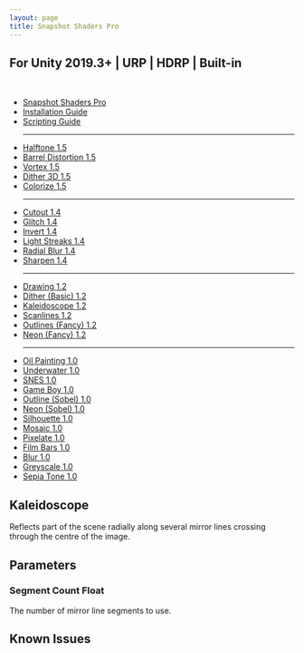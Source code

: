 ```yaml
---
layout: page
title: Snapshot Shaders Pro
---
```


<div class="posts-list" markdown="0">
    <article class="post-preview">
        <div class="row nopadding">
            <h2 class="text-center">For Unity 2019.3+ | URP | HDRP | Built-in</h2>
            <br/>
            <div class="col-lg-12 col-md-12 nopadding doc-page">
                <div class="col-lg-3 col-md-12 nopadding doc-nav">
                    <ul class="nav nav-pills nav-stacked">
                        <li><a href="/snapshot">Snapshot Shaders Pro</a></li>
                        <li><a href="/snapshot/install">Installation Guide</a></li>
                        <li><a href="#">Scripting Guide</a></li>
                        <hr/>
                        <li><a href="/snapshot/halftone">Halftone <span class="badge">1.5</span></a></li>
                        <li><a href="/snapshot/barrel-distortion">Barrel Distortion <span class="badge">1.5</span></a></li>
                        <li><a href="/snapshot/vortex">Vortex <span class="badge">1.5</span></a></li>
                        <li><a href="/snapshot/dither-3d">Dither 3D <span class="badge">1.5</span></a></li>
                        <li><a href="/snapshot/colorize">Colorize <span class="badge">1.5</span></a></li>
                        <hr/>
                        <li><a href="/snapshot/cutout">Cutout <span class="badge">1.4</span></a></li>
                        <li><a href="/snapshot/glitch">Glitch <span class="badge">1.4</span></a></li>
                        <li><a href="/snapshot/invert">Invert <span class="badge">1.4</span></a></li>
                        <li><a href="/snapshot/light-streaks">Light Streaks <span class="badge">1.4</span></a></li>
                        <li><a href="/snapshot/radial-blur">Radial Blur <span class="badge">1.4</span></a></li>
                        <li><a href="/snapshot/sharpen">Sharpen <span class="badge">1.4</span></a></li>
                        <hr/>
                        <li><a href="/snapshot/drawing">Drawing <span class="badge">1.2</span></a></li>
                        <li><a href="/snapshot/dither-basic">Dither (Basic) <span class="badge">1.2</span></a></li>
                        <li class="active"><a href="#">Kaleidoscope <span class="badge">1.2</span></a></li>
                        <li><a href="/snapshot/scanlines">Scanlines <span class="badge">1.2</span></a></li>
                        <li><a href="/snapshot/outlines-fancy">Outlines (Fancy) <span class="badge">1.2</span></a></li>
                        <li><a href="/snapshot/neon-fancy">Neon (Fancy) <span class="badge">1.2</span></a></li>
                        <hr/>
                        <li><a href="/snapshot/oil-painting">Oil Painting <span class="badge">1.0</span></a></li>
                        <li><a href="/snapshot/underwater">Underwater <span class="badge">1.0</span></a></li>
                        <li><a href="/snapshot/snes">SNES <span class="badge">1.0</span></a></li>
                        <li><a href="/snapshot/game-boy">Game Boy <span class="badge">1.0</span></a></li>
                        <li><a href="/snapshot/outline-sobel">Outline (Sobel) <span class="badge">1.0</span></a></li>
                        <li><a href="/snapshot/neon-sobel">Neon (Sobel) <span class="badge">1.0</span></a></li>
                        <li><a href="/snapshot/silhouette">Silhouette <span class="badge">1.0</span></a></li>
                        <li><a href="/snapshot/mosaic">Mosaic <span class="badge">1.0</span></a></li>
                        <li><a href="/snapshot/pixelate">Pixelate <span class="badge">1.0</span></a></li>
                        <li><a href="/snapshot/film-bars">Film Bars <span class="badge">1.0</span></a></li>
                        <li><a href="/snapshot/blur">Blur <span class="badge">1.0</span></a></li>
                        <li><a href="/snapshot/greyscale">Greyscale <span class="badge">1.0</span></a></li>
                        <li><a href="/snapshot/sepia-tone">Sepia Tone <span class="badge">1.0</span></a></li>
                    </ul>
                </div>
                <div class="col-lg-9 col-md-12 doc-content">
                    <h1>Kaleidoscope</h1>
                    <p>
                        Reflects part of the scene radially along several mirror lines crossing through the centre of the image.
                    </p>
                    <h2>Parameters</h2>
                    <h3>Segment Count <span class="badge">Float</span></h3>
                        The number of mirror line segments to use.
                    <h2>Known Issues</h2>
                </div>
            </div>
        </div>
    </article>
</div>
